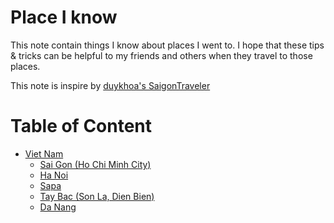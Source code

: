 # Place I know

This note contain things I know about places I went to.
I hope that these tips & tricks can be helpful to my friends and others when they travel
to those places.

This note is inspire by [duykhoa's SaigonTraveler](https://github.com/duykhoa/SaigonTraveler)

# Table of Content

- [Viet Nam](#)
  + [Sai Gon (Ho Chi Minh City)](https://github.com/duykhoa/SaigonTraveler)
  + [Ha Noi](#)
  + [Sapa](#)
  + [Tay Bac (Son La, Dien Bien)](#)
  + [Da Nang](#)
